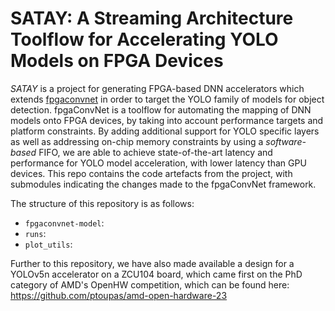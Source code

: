 # SATAY: A Streaming Architecture Toolflow for Accelerating YOLO Models on FPGA Devices

_SATAY_ is a project for generating FPGA-based DNN accelerators which extends [fpgaconvnet](https://icidsl.github.io/fpgaconvnet-website/) in order to target the YOLO family of models for object detection.
fpgaConvNet is a toolflow for automating the mapping of DNN models onto FPGA devices, by taking into account performance targets and platform constraints.
By adding additional support for YOLO specific layers as well as addressing on-chip memory constraints by using a _software-based_ FIFO, we are able to achieve state-of-the-art latency and performance for YOLO model acceleration, with lower latency than GPU devices.
This repo contains the code artefacts from the project, with submodules indicating the changes made to the fpgaConvNet framework.

The structure of this repository is as follows:

- `fpgaconvnet-model`:
- `runs`:
- `plot_utils`:


Further to this repository, we have also made available a design for a YOLOv5n accelerator on a ZCU104 board, which came first on the PhD category of AMD's OpenHW competition, which can be found here:
https://github.com/ptoupas/amd-open-hardware-23
